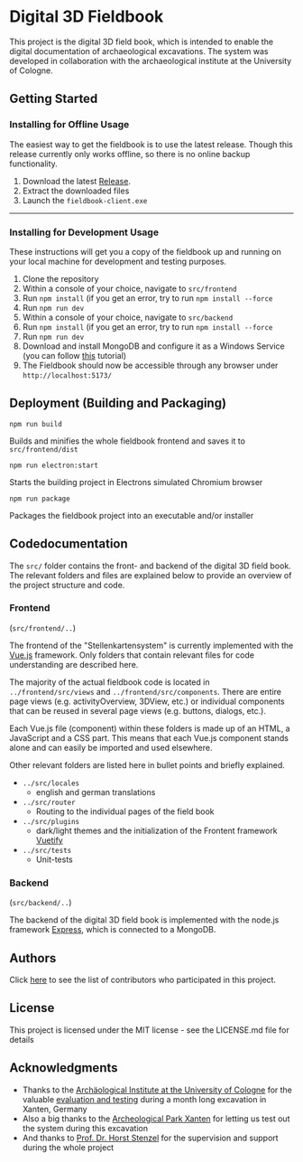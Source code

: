 # Digital 3D Fieldbook

This project is the digital 3D field book, which is intended to enable the digital documentation of archaeological excavations. The system was developed in collaboration with the archaeological institute at the University of Cologne.

## Getting Started

### Installing for Offline Usage

The easiest way to get the fieldbook is to use the latest release. Though this release currently only works offline, so there is no online backup functionality.

1. Download the latest [Release](https://github.com/TMink/Digitales-3D-Feldbuch-Projekt-3-/releases).
2. Extract the downloaded files
3. Launch the `fieldbook-client.exe`

___

### Installing for Development Usage

These instructions will get you a copy of the fieldbook up and running on your local machine for development and testing purposes.

1. Clone the repository
2. Within a console of your choice, navigate to `src/frontend`
3. Run `npm install` (if you get an error, try to run `npm install --force`
4. Run `npm run dev`
5. Within a console of your choice, navigate to `src/backend`
6. Run `npm install` (if you get an error, try to run `npm install --force`
7. Run `npm run dev`
8. Download and install MongoDB and configure it as a Windows Service (you can follow [this](https://www.mongodb.com/docs/manual/tutorial/install-mongodb-on-windows/) tutorial)
9. The Fieldbook should now be accessible through any browser under `http://localhost:5173/`



## Deployment (Building and Packaging)
```
npm run build
```
Builds and minifies the whole fieldbook frontend and saves it to `src/frontend/dist`

```
npm run electron:start
```
Starts the building project in Electrons simulated Chromium browser

```
npm run package
```
Packages the fieldbook project into an executable and/or installer

## Codedocumentation
The `src/` folder contains the front- and backend of the digital 3D field book. The relevant folders and files are explained below to provide an overview of the project structure and code.


### Frontend 
(`src/frontend/..`)

The frontend of the "Stellenkartensystem" is currently implemented with the [Vue.js](https://vuejs.org/) framework. Only folders that contain relevant files for code understanding are described here.

The majority of the actual fieldbook code is located in `../frontend/src/views` and `../frontend/src/components`. There are entire page views (e.g. activityOverview, 3DView, etc.) or individual components that can be reused in several page views (e.g. buttons, dialogs, etc.).

Each Vue.js file (component) within these folders is made up of an HTML, a JavaScript and a CSS part. This means that each Vue.js component stands alone and can easily be imported and used elsewhere.


Other relevant folders are listed here in bullet points and briefly explained.

  - `../src/locales`
    - english and german translations
  - `../src/router`
    - Routing to the individual pages of the field book
  - `../src/plugins`
    - dark/light themes and the initialization of the Frontent framework [Vuetify](https://vuetifyjs.com/en/)
  - `../src/tests`
     - Unit-tests

### Backend 
(`src/backend/..`)

The backend of the digital 3D field book is implemented with the node.js framework [Express](https://expressjs.com/), which is connected to a MongoDB.


## Authors

Click [here](https://github.com/TMink/Digitales-3D-Feldbuch-Projekt-3-/graphs/contributors) to see the list of contributors who participated in this project.

## License
This project is licensed under the MIT license - see the LICENSE.md file for details

## Acknowledgments

- Thanks to the [Archäological Institute at the University of Cologne](https://archaeologie.phil-fak.uni-koeln.de/) for the valuable [evaluation and testing](https://archaeologie.phil-fak.uni-koeln.de/forschung/aktuelle-forschungen/detail-fa/eine-erste-kampagne-der-deutsch-niederlaendischen-lehrgrabung-auf-insula-29-der-colonia-ulpia-traiana-cut-1#news3631) during a month long excavation in Xanten, Germany
- Also a big thanks to the [Archeological Park Xanten](https://apx.lvr.de/de/willkommen/willkommen_1.html) for letting us test out the system during this excavation
- And thanks to [Prof. Dr. Horst Stenzel](https://www.th-koeln.de/personen/horst.stenzel/) for the supervision and support during the whole project
